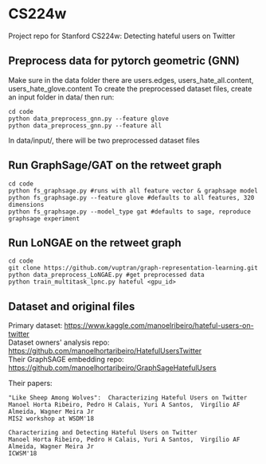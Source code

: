 # CS224w
Project repo for Stanford CS224w: Detecting hateful users on Twitter  

## Preprocess data for pytorch geometric (GNN)
Make sure in the data folder there are users.edges, users_hate_all.content, users_hate_glove.content
To create the preprocessed dataset files, create an input folder in data/ then run:
```
cd code
python data_preprocess_gnn.py --feature glove
python data_preprocess_gnn.py --feature all
```
In data/input/, there will be two preprocessed dataset files

## Run GraphSage/GAT on the retweet graph
```
cd code
python fs_graphsage.py #runs with all feature vector & graphsage model
python fs_graphsage.py --feature glove #defaults to all features, 320 dimensions
python fs_graphsage.py --model_type gat #defaults to sage, reproduce graphsage experiment
```
## Run LoNGAE on the retweet graph
```
cd code
git clone https://github.com/vuptran/graph-representation-learning.git
python data_preprocess_LoNGAE.py #get preprocessed data
python train_multitask_lpnc.py hateful <gpu_id>
```

## Dataset and original files
Primary dataset: https://www.kaggle.com/manoelribeiro/hateful-users-on-twitter  
Dataset owners' analysis repo: https://github.com/manoelhortaribeiro/HatefulUsersTwitter  
Their GraphSAGE embedding repo: https://github.com/manoelhortaribeiro/GraphSageHatefulUsers  

Their papers:

    "Like Sheep Among Wolves":  Characterizing Hateful Users on Twitter
    Manoel Horta Ribeiro, Pedro H Calais, Yuri A Santos,  Virgílio AF Almeida, Wagner Meira Jr
    MIS2 workshop at WSDM'18
    
    Characterizing and Detecting Hateful Users on Twitter
    Manoel Horta Ribeiro, Pedro H Calais, Yuri A Santos,  Virgílio AF Almeida, Wagner Meira Jr
    ICWSM'18
